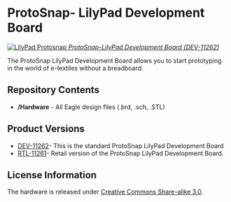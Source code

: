 ProtoSnap- LilyPad Development Board
====================================

[![LilyPad Protosnap](https://dlnmh9ip6v2uc.cloudfront.net/images/products/1/1/2/6/2/11262-01_i_ma.jpg)
*ProtoSnap-LilyPad Development Board (DEV-11262)*](https://www.sparkfun.com/products/11262)

The ProtoSnap LilyPad Development Board allows you to start prototyping in the world of e-textiles without a breadboard.

Repository Contents
-------------------
* **/Hardware** - All Eagle design files (.brd, .sch, .STL)

Product Versions
----------------
* [DEV-11262](https://www.sparkfun.com/products/11262)- This is the standard ProtoSnap LilyPad Development Board
* [RTL-11261](https://www.sparkfun.com/products/11261)- Retail version of the ProtoSnap LilyPad Development Board. 

License Information
-------------------
The hardware is released under [Creative Commons Share-alike 3.0](http://creativecommons.org/licenses/by-sa/3.0/).  

